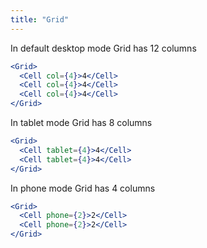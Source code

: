 ```yaml
---
title: "Grid"
---
```


In default desktop mode Grid has 12 columns
```jsx
<Grid>
  <Cell col={4}>4</Cell>
  <Cell col={4}>4</Cell>
  <Cell col={4}>4</Cell>
</Grid>
```

In tablet mode Grid has 8 columns
```jsx
<Grid>
  <Cell tablet={4}>4</Cell>
  <Cell tablet={4}>4</Cell>
</Grid>
```

In phone mode Grid has 4 columns
```jsx
<Grid>
  <Cell phone={2}>2</Cell>
  <Cell phone={2}>2</Cell>
</Grid>
```

